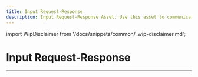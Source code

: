 ```yaml
---
title: Input Request-Response
description: Input Request-Response Asset. Use this asset to communicate with two-way APIs, e.g. ReST.
---
```


import WipDisclaimer from '/docs/snippets/common/_wip-disclaimer.md';

# Input Request-Response

---

<WipDisclaimer></WipDisclaimer>
